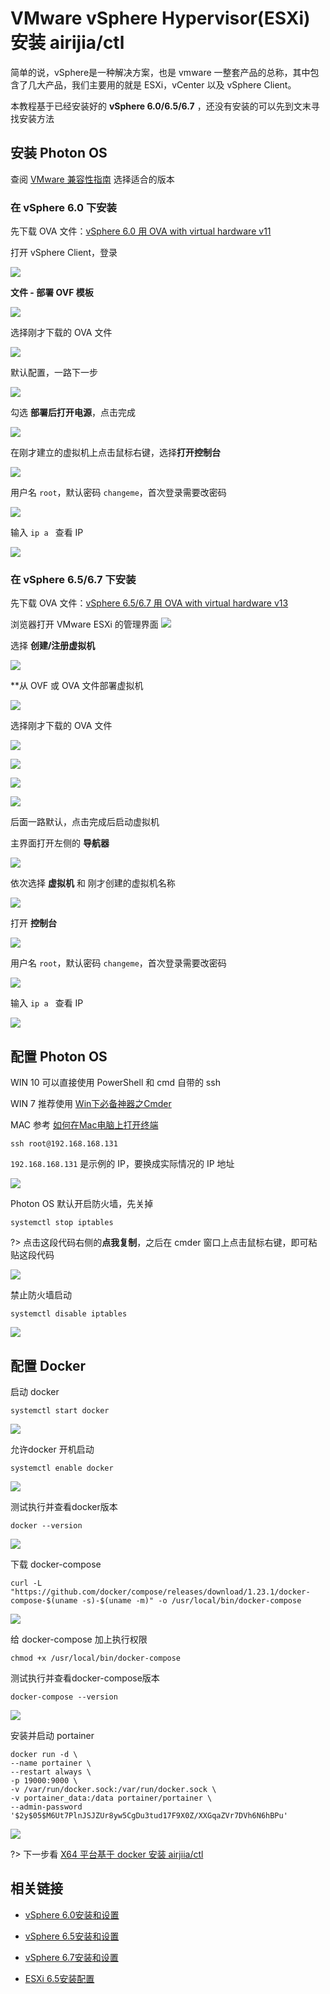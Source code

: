 # VMware vSphere Hypervisor(ESXi) 安装 airijia/ctl 


简单的说，vSphere是一种解决方案，也是 vmware 一整套产品的总称，其中包含了几大产品，我们主要用的就是 ESXi，vCenter 以及 vSphere Client。 

本教程基于已经安装好的 **vSphere 6.0/6.5/6.7** ，还没有安装的可以先到文末寻找安装方法


## 安装 Photon OS

查阅 [VMware 兼容性指南](https://www.vmware.com/resources/compatibility/search.php) 选择适合的版本



### 在 vSphere 6.0 下安装

先下载 OVA 文件：[vSphere 6.0 用 OVA with virtual hardware v11](http://dl.bintray.com/vmware/photon/2.0/GA/ova/photon-custom-hw11-2.0-304b817.ova)

打开 vSphere Client，登录

![](http://pic.airijia.com/doc/20181125171137.png)



**文件 - 部署 OVF 模板**

![](http://pic.airijia.com/doc/20181126092310.png)


选择刚才下载的 OVA 文件

![](http://pic.airijia.com/doc/20181126092404.png)



默认配置，一路下一步

![](http://pic.airijia.com/doc/20181126092439.png)


勾选 **部署后打开电源**，点击完成

![](http://pic.airijia.com/doc/20181126093000.png)



在刚才建立的虚拟机上点击鼠标右键，选择**打开控制台**


![](http://pic.airijia.com/doc/20181125175947.png)



用户名 `root`，默认密码 `changeme`，首次登录需要改密码


![](http://pic.airijia.com/doc/20181126094233.png)


输入 `ip a ` 查看 IP


![](http://pic.airijia.com/doc/20181126094857.png)



### 在 vSphere  6.5/6.7 下安装


先下载 OVA 文件：[vSphere 6.5/6.7 用 OVA with virtual hardware v13](http://dl.bintray.com/vmware/photon/2.0/GA/ova/photon-custom-hw13-2.0-304b817.ova)


浏览器打开 VMware ESXi 的管理界面
![](http://pic.airijia.com/doc/20181126122735.png)




选择 **创建/注册虚拟机**

![](http://pic.airijia.com/doc/20181126122918.png)


**从 OVF 或 OVA 文件部署虚拟机

![](http://pic.airijia.com/doc/20181126123004.png)



选择刚才下载的 OVA 文件

![](http://pic.airijia.com/doc/20181126123106.png)

![](http://pic.airijia.com/doc/20181126123141.png)

![](http://pic.airijia.com/doc/20181126123220.png)

![](http://pic.airijia.com/doc/20181126123305.png)

后面一路默认，点击完成后启动虚拟机


主界面打开左侧的 **导航器**


![](http://pic.airijia.com/doc/20181126123526.png)


依次选择 **虚拟机** 和 刚才创建的虚拟机名称

![](http://pic.airijia.com/doc/20181126123708.png)


打开 **控制台**

![](http://pic.airijia.com/doc/20181126123816.png)


用户名 `root`，默认密码 `changeme`，首次登录需要改密码


![](http://pic.airijia.com/doc/20181126124052.png)


输入 `ip a ` 查看 IP

![](http://pic.airijia.com/doc/20181126124153.png)


## 配置 Photon OS


WIN 10 可以直接使用 PowerShell 和 cmd 自带的 ssh

WIN 7 推荐使用 [Win下必备神器之Cmder](https://www.jeffjade.com/2016/01/13/2016-01-13-windows-software-cmder/)

MAC 参考 [如何在Mac电脑上打开终端](https://zh.wikihow.com/%E5%9C%A8Mac%E7%94%B5%E8%84%91%E4%B8%8A%E6%89%93%E5%BC%80%E7%BB%88%E7%AB%AF)


```
ssh root@192.168.168.131
```

`192.168.168.131` 是示例的 IP，要换成实际情况的 IP 地址

![](http://pic.airijia.com/doc/20181126094749.png)


Photon OS 默认开启防火墙，先关掉

```
systemctl stop iptables
```

?> 点击这段代码右侧的**点我复制**，之后在 cmder 窗口上点击鼠标右键，即可粘贴这段代码

![](http://pic.airijia.com/doc/20181126113622.png)


禁止防火墙启动

```
systemctl disable iptables
```

![](http://pic.airijia.com/doc/20181126115926.png)



## 配置 Docker



启动 docker 

```
systemctl start docker

```

![](http://pic.airijia.com/doc/20181126095703.png)

允许docker 开机启动

```
systemctl enable docker

```

![](http://pic.airijia.com/doc/20181126095806.png)



测试执行并查看docker版本

```
docker --version

```


![](http://pic.airijia.com/doc/20181126095921.png)



下载 docker-compose

```
curl -L "https://github.com/docker/compose/releases/download/1.23.1/docker-compose-$(uname -s)-$(uname -m)" -o /usr/local/bin/docker-compose
```

![](http://pic.airijia.com/doc/20181126100151.png)


给 docker-compose 加上执行权限


```
chmod +x /usr/local/bin/docker-compose
```

测试执行并查看docker-compose版本

```
docker-compose --version
```

![](http://pic.airijia.com/doc/20181126100427.png)


安装并启动 portainer


```shell
docker run -d \
--name portainer \
--restart always \
-p 19000:9000 \
-v /var/run/docker.sock:/var/run/docker.sock \
-v portainer_data:/data portainer/portainer \
--admin-password '$2y$05$M6Ut7PlnJSJZUr8yw5CgDu3tud17F9X0Z/XXGqaZVr7DVh6N6hBPu'
```

![](http://pic.airijia.com/doc/20181126100749.png)


?> 下一步看 [X64 平台基于 docker 安装 airjiia/ctl ](ctl/deploy/x64)


## 相关链接


- [vSphere 6.0安装和设置](https://docs.vmware.com/cn/VMware-vSphere/6.0/vsphere-esxi-vcenter-server-602-installation-setup-guide.pdf)
- [vSphere 6.5安装和设置](https://docs.vmware.com/cn/VMware-vSphere/6.5/vsphere-esxi-vcenter-server-65-installation-setup-guide.pdf)
- [vSphere 6.7安装和设置](https://docs.vmware.com/tw/VMware-vSphere/6.7/vsphere-esxi-67-installation-setup-guide.pdf)


- [ESXi 6.5安装配置](https://www.yeboyzq.com/xvnihua/850.html)
